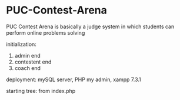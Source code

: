 # PUC-Contest-Arena
PUC Contest Arena is basically a judge system in which students can perform online problems solving

initialization:
1) admin end
2) contestent end
3) coach end

deployment:
mySQL server, PHP my admin, xampp 7.3.1

starting tree:
from index.php
